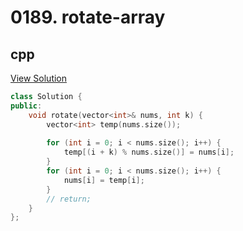 # 0189. rotate-array

## cpp

[View Solution](0189-rotate-array.cpp)


```cpp
class Solution {
public:
    void rotate(vector<int>& nums, int k) {
        vector<int> temp(nums.size());
        
        for (int i = 0; i < nums.size(); i++) {
            temp[(i + k) % nums.size()] = nums[i];
        }
        for (int i = 0; i < nums.size(); i++) {
            nums[i] = temp[i];
        }
        // return;
    }
};
```
